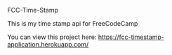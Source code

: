 FCC-Time-Stamp

This is my time stamp api for FreeCodeCamp

You can view this project here: https://fcc-timestamp-application.herokuapp.com/
